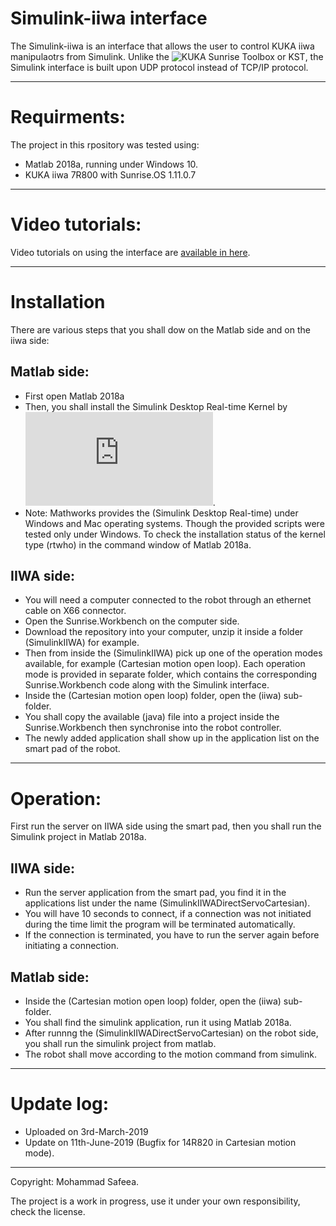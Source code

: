 # Simulink-iiwa interface
The Simulink-iiwa is an interface that allows the user to control KUKA iiwa manipulaotrs from Simulink.
Unlike the ![KUKA Sunrise Toolbox or KST](https://github.com/Modi1987/KST-Kuka-Sunrise-Toolbox), the Simulink interface is built upon UDP protocol instead of TCP/IP protocol.

--------------------------------------

# Requirments:

The project in this rpository was tested using:
* Matlab 2018a, running under Windows 10.
* KUKA iiwa 7R800 with Sunrise.OS 1.11.0.7

--------------------------------------

# Video tutorials:

Video tutorials on using the interface are [available in here](https://www.youtube.com/watch?v=at9xUItdidI&list=PLz558OYgHuZcK3ubmfA1rEm2UdLDDC37D).

--------------------------------------
# Installation
There are various steps that you shall dow on the Matlab side and on the iiwa side:

## Matlab side:
* First open Matlab 2018a 
* Then, you shall install the Simulink Desktop Real-time Kernel by ![following the instructions in here](https://www.mathworks.com/help/sldrt/ug/real-time-windows-target-kernel.html).
* Note: Mathworks provides the (Simulink Desktop Real-time) under Windows and Mac operating systems. Though the provided scripts were tested only under Windows. To check the installation status of the kernel type (rtwho) in the command window of Matlab 2018a. 

## IIWA side:
* You will need a computer connected to the robot through an ethernet cable on X66 connector.
* Open the Sunrise.Workbench on the computer side.
* Download the repository into your computer, unzip it inside a folder (SimulinkIIWA) for example.
* Then from inside the (SimulinkIIWA) pick up one of the operation modes available, for example (Cartesian motion open loop). Each operation mode is provided in separate folder, which contains the corresponding Sunrise.Workbench code along with the Simulink interface.
* Inside the (Cartesian motion open loop) folder, open the (iiwa) sub-folder. 
* You shall copy the available (java) file into a project inside the Sunrise.Workbench then synchronise into the robot controller.
* The newly added application shall show up in the application list on the smart pad of the robot.
--------------------------------------

# Operation:
First run the server on IIWA side using the smart pad, then you shall run the Simulink project in Matlab 2018a.

## IIWA side:
* Run the server application from the smart pad, you find it in the applications list under the name (SimulinkIIWADirectServoCartesian).
* You will have 10 seconds to connect, if a connection was not initiated during the time limit the program will be terminated automatically.
* If the connection is terminated, you have to run the server again before initiating a connection.

## Matlab side:
* Inside the (Cartesian motion open loop) folder, open the (iiwa) sub-folder. 
* You shall find the simulink application, run it using Matlab 2018a.
* After runnng the (SimulinkIIWADirectServoCartesian) on the robot side, you shall run the simulink project from matlab.
* The robot shall move according to the motion command from simulink.

--------------------------------------
# Update log:

* Uploaded on 3rd-March-2019
* Update on 11th-June-2019 (Bugfix for 14R820 in Cartesian motion mode).

--------------------------------------

Copyright: Mohammad Safeea.

The project is a work in progress, use it under your own responsibility, check the license.

